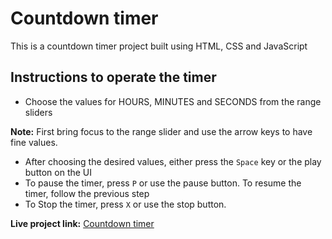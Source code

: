 # Countdown timer

This is a countdown timer project built using HTML, CSS and JavaScript

## Instructions to operate the timer

- Choose the values for HOURS, MINUTES and SECONDS from the range sliders

**Note:** First bring focus to the range slider and use the arrow keys to have fine values.

- After choosing the desired values, either press the `Space` key or the play button on the UI
- To pause the timer, press `P` or use the pause button. To resume the timer, follow the previous step
- To Stop the timer, press `X` or use the stop button.

**Live project link:** [Countdown timer](https://ayushknath.github.io/countdown-timer)
